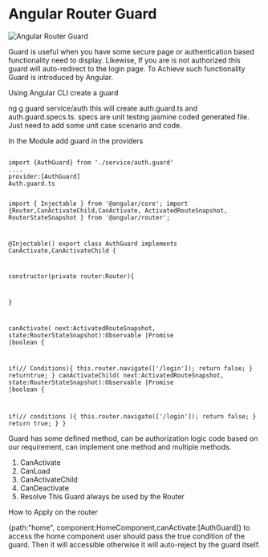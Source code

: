# Angular Router Guard

![Angular Router Guard](https://flexmanu.files.wordpress.com/2018/01/screen-shot-2018-01-30-at-8-31-45-pm.png)

Guard is useful when you have some secure page or authentication based functionality need to display. Likewise, If you are is not authorized this guard will auto-redirect to the login page. To Achieve such functionality Guard is introduced by Angular.

Using Angular CLI create a guard

ng g guard service/auth
this will create auth.guard.ts and auth.guard.specs.ts. specs are unit testing jasmine coded generated file. Just need to add some unit case scenario and code.

In the Module add guard in the providers

<code>
import {AuthGuard} from './service/auth.guard'
....
provider:[AuthGuard]
Auth.guard.ts

import { Injectable } from '@angular/core';
import {Router,CanActivateChild,CanActivate, ActivatedRouteSnapshot, RouterStateSnapshot } from '@angular/router';

@Injectable()
export class AuthGuard implements CanActivate,CanActivateChild {

constructor(private router:Router){

}

canActivate(
next:ActivatedRouteSnapshot,
state:RouterStateSnapshot):Observable<boolean> |Promise<boolean> |boolean {

if(// Conditions){
this.router.navigate(['/login']);
return false;
}
returntrue;
}
canActivateChild(
next:ActivatedRouteSnapshot,
state:RouterStateSnapshot):Observable<boolean> |Promise<boolean> |boolean {

if(// conditions ){
this.router.navigate(['/login']);
return false;
}
return true;
}
}
</code>

Guard has some defined method, can be authorization logic code based on our requirement, can implement one method and multiple methods.

1. CanActivate
2. CanLoad
3. CanActivateChild
4. CanDeactivate
5. Resolve
This Guard always be used by the Router

How to Apply on the router

{path:"home", component:HomeComponent,canActivate:[AuthGuard]}
to access the home component user should pass the true condition of the guard. Then it will accessible otherwise it will auto-reject by the guard itself.